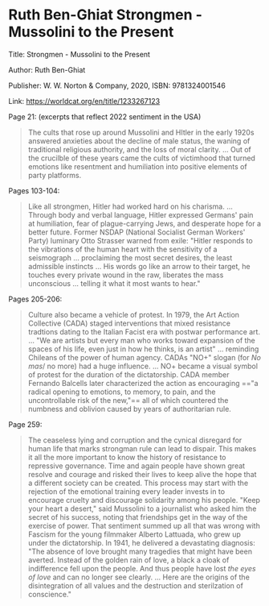 # Ruth Ben-Ghiat Strongmen - Mussolini to the Present

Title: Strongmen - Mussolini to the Present

Author: Ruth Ben-Ghiat 

Publisher: W. W. Norton & Company, 2020, ISBN: 9781324001546

Link: <https://worldcat.org/en/title/1233267123>

Page 21: (excerpts that reflect 2022 sentiment in the USA)

> The cults that rose up around Mussolini and HItler in the early 1920s answered anxieties about the decline of male status, the waning of traditional religious authority, and the loss of moral clarity.
> ... Out of the crucilble of these years came the cults of victimhood that turned emotions like resentment and humiliation into positive elements of party platforms.

Pages 103-104:

> Like all strongmen, Hitler had worked hard on his charisma. ... Through body and verbal language, Hitler expressed Germans' pain at humiliation, fear of plague-carrying Jews, and desperate hope for a better future. Former NSDAP (National Socialist German Workers' Party) luminary Otto Strasser warned from exile: "Hitler responds to the vibrations of the human heart with the sensitivity of a seismograph ... proclaiming the most secret desires, the least admissible instincts ... His words go like an arrow to their target, he touches every private wound in the raw, liberates the mass unconscious ... telling it what it most wants to hear."

Pages 205-206:

> Culture also became a vehicle of protest. In 1979, the Art Action Collective (CADA) staged interventions that mixed resistance tradtions dating to the Italian Facist era with postwar performance art. ... "We are artists but every man who works toward expansion of the spaces of his life, even just in how he thinks, is an artist" ... reminding Chileans of the power of human agency. CADAs "NO+" slogan (for *No mas*/ no more) had a huge influence. ... NO+ became a visual symbol of protest for the duration of the dictatorship. CADA member Fernando Balcells later characterized the action as encouraging =="a radical opening to emotions, to memory, to pain, and the uncontrollable risk of the new,"== all of which countered the numbness and oblivion caused by years of authoritarian rule.

Page 259:

> The ceaseless lying and corruption and the cynical disregard for human life that marks strongman rule can lead to dispair. This makes it all the more important to know the history of resistance to repressive governance. Time and again people have shown great resolve and courage and risked their lives to keep alive the hope that a different society can be created. This process may start with the rejection of the emotional training every leader invests in to encourage cruelty and discourage solidarity among his people. "Keep your heart a desert," said Mussolini to a journalist who asked him the secret of his success, noting that friendships get in the way of the exercise of power. That sentiment summed up all that was wrong with Fascism for the young filmmaker Alberto Lattuada, who grew up under the dictatorship. In 1941, he delivered a devastating diagnosis: "The absence of love brought many tragedies that might have been averted. Instead of the golden rain of love, a black a cloak of indifference fell upon the people. And thus people have lost *the eyes of love* and can no longer see clearly. ... Here are the origins of the disintegration of all values and the destruction and sterilzation of conscience."

